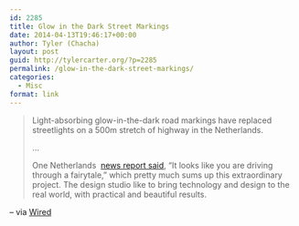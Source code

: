 ```yaml
---
id: 2285
title: Glow in the Dark Street Markings
date: 2014-04-13T19:46:17+00:00
author: Tyler (Chacha)
layout: post
guid: http://tylercarter.org/?p=2285
permalink: /glow-in-the-dark-street-markings/
categories:
  - Misc
format: link
---
```

> Light-absorbing glow-in-the-dark road markings have replaced streetlights on a 500m stretch of highway in the Netherlands.
> 
> &#8230;
> 
> One Netherlands  [news report said](http://nos.nl/audio/634119-het-lijkt-alsof-je-door-een-sprookjesbos-rijdt.html), &#8220;It looks like you are driving through a fairytale,&#8221; which pretty much sums up this extraordinary project. The design studio like to bring technology and design to the real world, with practical and beautiful results.

&#8211; via [Wired](http://www.wired.co.uk/news/archive/2014-04/11/glow-in-the-dark-highway-launches)